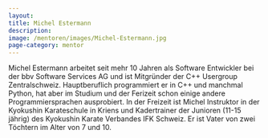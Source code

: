 ```yaml
---
layout:
title: Michel Estermann
description:
image: /mentoren/images/Michel-Estermann.jpg
page-category: mentor
---
```


Michel Estermann arbeitet seit mehr 10 Jahren als Software Entwickler bei der bbv Software Services AG und ist Mitgründer der C++ Usergroup Zentralschweiz. Hauptberuflich programmiert er in C++ und manchmal Python, hat aber im Studium und der Ferizeit schon einige andere Programmiersprachen ausprobiert.  In der Freizeit ist Michel Instruktor in der Kyokushin Karateschule in Kriens und Kadertrainer der Junioren (11-15 jährig) des Kyokushin Karate Verbandes IFK Schweiz. Er ist Vater von zwei Töchtern im Alter von 7 und 10.
